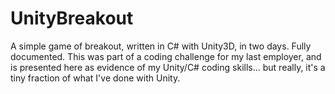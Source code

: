 # UnityBreakout
A simple game of breakout, written in C# with Unity3D, in two days.  Fully documented.
This was part of a coding challenge for my last employer, and is presented here as evidence of my Unity/C# coding skills... but really, it's a tiny fraction of what I've done with Unity.